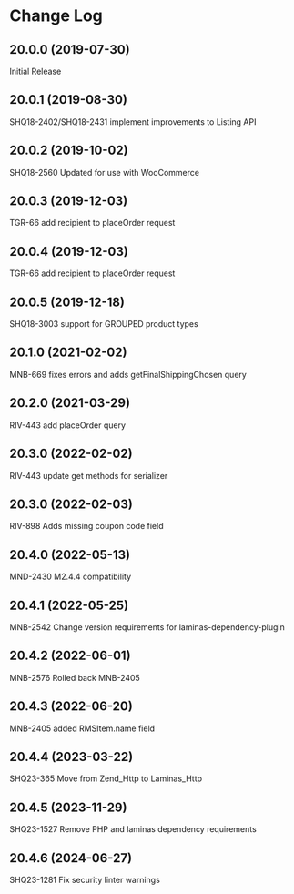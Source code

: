 # Change Log


## 20.0.0 (2019-07-30)
Initial Release


## 20.0.1 (2019-08-30)
SHQ18-2402/SHQ18-2431 implement improvements to Listing API


## 20.0.2 (2019-10-02)
SHQ18-2560 Updated for use with WooCommerce


## 20.0.3 (2019-12-03)
TGR-66 add recipient to placeOrder request


## 20.0.4 (2019-12-03)
TGR-66 add recipient to placeOrder request

## 20.0.5 (2019-12-18)
SHQ18-3003 support for GROUPED product types


## 20.1.0 (2021-02-02)
MNB-669 fixes errors and adds getFinalShippingChosen query


## 20.2.0 (2021-03-29)
RIV-443 add placeOrder query


## 20.3.0 (2022-02-02)
RIV-443 update get methods for serializer


## 20.3.0 (2022-02-03)
RIV-898 Adds missing coupon code field


## 20.4.0 (2022-05-13)
MND-2430 M2.4.4 compatibility


## 20.4.1 (2022-05-25)
MNB-2542 Change version requirements for laminas-dependency-plugin


## 20.4.2 (2022-06-01)
MNB-2576 Rolled back MNB-2405


## 20.4.3 (2022-06-20)
MNB-2405 added RMSItem.name field


## 20.4.4 (2023-03-22)
SHQ23-365 Move from Zend_Http to Laminas_Http


## 20.4.5 (2023-11-29)
SHQ23-1527 Remove PHP and laminas dependency requirements


## 20.4.6 (2024-06-27)
SHQ23-1281 Fix security linter warnings


